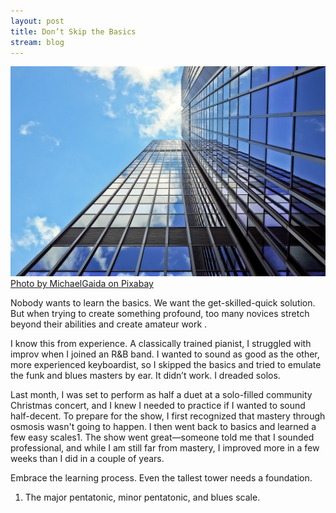 ```yaml
---
layout: post
title: Don’t Skip the Basics
stream: blog
---
```


![Looking up at a mirrored skyscraper.](/images/tower.jpg)
[Photo by MichaelGaida on Pixabay](https://pixabay.com/en/architecture-skyscraper-2256490/)

Nobody wants to learn the basics. We want the get-skilled-quick solution. But when trying to create something profound, too many novices stretch beyond their abilities and create amateur work .

I know this from experience.<!--more--> A classically trained pianist, I struggled with improv when I joined an R&B band. I wanted to sound as good as the other, more experienced keyboardist, so I skipped the basics and tried to emulate the funk and blues masters by ear. It didn’t work. I dreaded solos. 

Last month, I was set to perform as half a duet at a solo-filled community Christmas concert, and I knew I needed to practice if I wanted to sound half-decent. To prepare for the show, I first recognized that mastery through osmosis wasn't going to happen. I then went back to basics and learned a few easy scales1. The show went great—someone told me that I sounded professional, and while I am still far from mastery, I improved more in a few weeks than I did in a couple of years.

Embrace the learning process. Even the tallest tower needs a foundation.

1. The major pentatonic, minor pentatonic, and blues scale.
